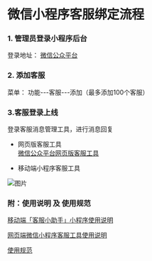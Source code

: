 # 微信小程序客服绑定流程


### 1.	管理员登录小程序后台
登录地址：  [微信公众平台](https://mp.weixin.qq.com/)

### 2.	添加客服
菜单： 功能---客服---添加（最多添加100个客服）


### 3.客服登录上线
登录客服消息管理工具，进行消息回复

- 网页版客服工具  
[微信公众平台网页版客服工具](https://mpkf.weixin.qq.com/)

- 移动端小程序客服工具 

<img :src="$withBase('/img/wechat/mini-program/02.jpg')" alt="图片">

### 附：使用说明 及 使用规范


[移动端「客服小助手」小程序使用说明](https://developers.weixin.qq.com/miniprogram/introduction/custom.html#%E7%A7%BB%E5%8A%A8%E7%AB%AF%E3%80%8C%E5%AE%A2%E6%9C%8D%E5%B0%8F%E5%8A%A9%E6%89%8B%E3%80%8D%E5%B0%8F%E7%A8%8B%E5%BA%8F%E4%BD%BF%E7%94%A8%E8%AF%B4%E6%98%8E)

[网页端微信小程序客服工具使用说明](https://developers.weixin.qq.com/miniprogram/introduction/custom.html#%E7%BD%91%E9%A1%B5%E7%AB%AF%E5%BE%AE%E4%BF%A1%E5%B0%8F%E7%A8%8B%E5%BA%8F%E5%AE%A2%E6%9C%8D%E5%B7%A5%E5%85%B7%E4%BD%BF%E7%94%A8%E8%AF%B4%E6%98%8E)

[使用规范](https://developers.weixin.qq.com/miniprogram/introduction/custom.html#%E4%BD%BF%E7%94%A8%E8%A7%84%E8%8C%83)